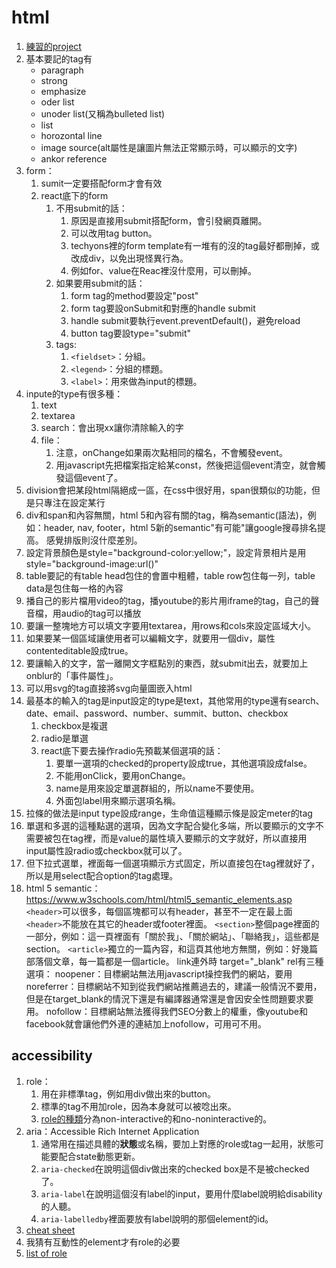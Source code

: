 # html

1. [練習的project](https://github.com/yellowful/html-exercise)
2. 基本要記的tag有
   - paragraph
   - strong
   - emphasize
   - oder list
   - unoder list(又稱為bulleted list)
   - list
   - horozontal line
   - image source(alt屬性是讓圖片無法正常顯示時，可以顯示的文字)
   - ankor reference
3. form：
   1. sumit一定要搭配form才會有效
   2. react底下的form
      1. 不用submit的話：
         1. 原因是直接用submit搭配form，會引發網頁離開。
         2. 可以改用tag button。
         3. techyons裡的form template有一堆有的沒的tag最好都刪掉，或改成div，以免出現怪異行為。
         4. 例如for、value在Reac裡沒什麼用，可以刪掉。
      2. 如果要用submit的話：
         1. form tag的method要設定"post"
         2. form tag要設onSubmit和對應的handle submit
         3. handle submit要執行event.preventDefault()，避免reload
         4. button tag要設type="submit"
      3. tags:
         1. `<fieldset>`：分組。
         2. `<legend>`：分組的標題。
         3. `<label>`：用來做為input的標題。
4. inpute的type有很多種：
   1. text
   2. textarea
   3. search：會出現xx讓你清除輸入的字
   4. file：
      1. 注意，onChange如果兩次點相同的檔名，不會觸發event。
      2. 用javascript先把檔案指定給某const，然後把這個event清空，就會觸發這個event了。 
5. division會把某段html隔絕成一區，在css中很好用，span很類似的功能，但是只專注在設定某行
6. div和span和內容無關，html 5和內容有關的tag，稱為semantic\(語法\)，例如：header, nav, footer，html 5新的semantic"有可能"讓google搜尋排名提高。
   感覺排版則沒什麼差別。
7. 設定背景顏色是style="background-color:yellow;"，設定背景相片是用style="background-image:url()"
8. table要記的有table head包住的會置中粗體，table row包住每一列，table data是包住每一格的內容
9. 播自己的影片檔用video的tag，播youtube的影片用iframe的tag，自己的聲音檔，用audio的tag可以播放
10. 要讓一整塊地方可以填文字要用textarea，用rows和cols來設定區域大小。
11. 如果要某一個區域讓使用者可以編輯文字，就要用一個div，屬性contenteditable設成true。
12. 要讓輸入的文字，當一離開文字框點別的東西，就submit出去，就要加上onblur的「事件屬性」。
13. 可以用svg的tag直接將svg向量圖嵌入html
14. 最基本的輸入的tag是input設定的type是text，其他常用的type還有search、date、email、password、number、summit、button、checkbox
    1. checkbox是複選
    2. radio是單選
    3. react底下要去操作radio先預載某個選項的話：
        1. 要單一選項的checked的property設成true，其他選項設成false。
        2. 不能用onClick，要用onChange。
        3. name是用來設定單選群組的，所以name不要使用。
        4. 外面包label用來顯示選項名稱。
15. 拉條的做法是input type設成range，生命值這種顯示條是設定meter的tag
16. 單選和多選的這種點選的選項，因為文字配合變化多端，所以要顯示的文字不需要被包在tag裡，而是value的屬性填入要顯示的文字就好，所以直接用input屬性設radio或checkbox就可以了。
17. 但下拉式選單，裡面每一個選項顯示方式固定，所以直接包在tag裡就好了，所以是用select配合option的tag處理。
18. html 5 semantic：
    <https://www.w3schools.com/html/html5_semantic_elements.asp>
    `<header>`可以很多，每個區塊都可以有header，甚至不一定在最上面
      `<header>`不能放在其它的header或footer裡面。
    `<section>`整個page裡面的一部分，例如：這一頁裡面有「關於我」、「關於網站」、「聯絡我」，這些都是section。
    `<article>`獨立的一篇內容，和這頁其他地方無關，例如：好幾篇部落個文章，每一篇都是一個article。
    link連外時 target="_blank"
    rel有三種選項：
        noopener：目標網站無法用javascript操控我們的網站，要用
        noreferrer：目標網站不知到從我們網站推薦過去的，建議一般情況不要用，但是在target_blank的情況下還是有編譯器通常還是會因安全性問題要求要用。
        nofollow：目標網站無法獲得我們SEO分數上的權重，像youtube和facebook就會讓他們外連的連結加上nofollow，可用可不用。

## accessibility

1. role：
   1. 用在非標準tag，例如用div做出來的button。
   2. 標準的tag不用加role，因為本身就可以被唸出來。
   3. [role的種類](https://github.com/jsx-eslint/eslint-plugin-jsx-a11y/blob/master/docs/rules/no-noninteractive-element-interactions.md)分為non-interactive的和no-noninteractive的。
2. aria：Accessible Rich Internet Application
   1. 通常用在描述具體的**狀態**或名稱，要加上對應的role或tag一起用，狀態可能要配合state動態更新。
   2. `aria-checked`在說明這個div做出來的checked box是不是被checked了。
   3. `aria-label`在說明這個沒有label的input，要用什麼label說明給disability的人聽。
   4. `aria-labelledby`裡面要放有label說明的那個element的id。
3. [cheat sheet](https://www.digitala11y.com/wai-aria-1-1-cheat-sheet/)
4. 我猜有互動性的element才有role的必要
5. [list of role](https://developer.mozilla.org/en-US/docs/Web/Accessibility/ARIA/ARIA_Techniques#roles)